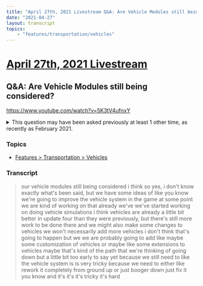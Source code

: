 ```yaml
---
title: "April 27th, 2021 Livestream Q&A: Are Vehicle Modules still being considered?"
date: "2021-04-27"
layout: transcript
topics:
    - "features/transportation/vehicles"
---
```

# [April 27th, 2021 Livestream](../2021-04-27.md)
## Q&A: Are Vehicle Modules still being considered?
https://www.youtube.com/watch?v=5K3tV4ufnxY
<details>
<summary>This question may have been asked previously at least 1 other time, as recently as February 2021.</summary>

* [February 23rd, 2021 Livestream Q&A: Will you be able to add mods to Vehicles to make them faster / shoot things?](./yt-SVHuqx3TzAg.md) [https://www.youtube.com/watch?v=SVHuqx3TzAg](https://www.youtube.com/watch?v=SVHuqx3TzAg)
</details>


### Topics
* [Features > Transportation > Vehicles](../topics/features/transportation/vehicles.md)

### Transcript

> our vehicle modules still being considered i think so yes, i don't know exactly what's been said, but we have some ideas of like you know we're going to improve the vehicle system in the game at some point we are kind of working on that already we've we've started working on doing vehicle simulations i think vehicles are already a little bit better in update four than they were previously, but there's still more work to be done there and we might also make some changes to vehicles we won't necessarily add more vehicles i don't think that's going to happen but we we are probably going to add like maybe some customization of vehicles or maybe like some extensions to vehicles maybe that's kind of the path that we're thinking of going down but a little bit too early to say yet because we still need to like the vehicle system is is very tricky because we need to either like rework it completely from ground up or just booger down just fix it you know and it's it's it's tricky it's hard

